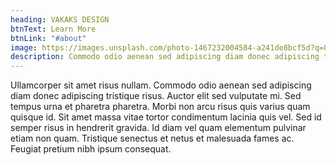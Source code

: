 ```yaml
---
heading: VAKAKS DESIGN
btnText: Learn More
btnLink: "#about"
image: https://images.unsplash.com/photo-1467232004584-a241de8bcf5d?q=80&w=2938&auto=format&fit=crop&ixlib=rb-4.0.3&ixid=M3wxMjA3fDB8MHxwaG90by1wYWdlfHx8fGVufDB8fHx8fA%3D%3D
description: Commodo odio aenean sed adipiscing diam donec adipiscing tristique risus. Auctor elit sed vulputate mi. Sed tempus urna et pharetra pharetra. Morbi non arcu risus quis varius quam quisque id. Sit amet massa vitae tortor condimentum lacinia quis vel. Sed id semper risus in hendrerit gravida.
---
```


Ullamcorper sit amet risus nullam. Commodo odio aenean sed adipiscing diam donec adipiscing tristique risus. Auctor elit sed vulputate mi. Sed tempus urna et pharetra pharetra. Morbi non arcu risus quis varius quam quisque id. Sit amet massa vitae tortor condimentum lacinia quis vel. Sed id semper risus in hendrerit gravida. Id diam vel quam elementum pulvinar etiam non quam. Tristique senectus et netus et malesuada fames ac. Feugiat pretium nibh ipsum consequat.